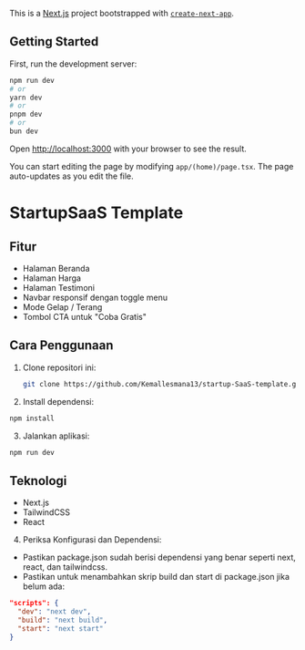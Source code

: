 This is a [Next.js](https://nextjs.org) project bootstrapped with [`create-next-app`](https://nextjs.org/docs/app/api-reference/cli/create-next-app).

## Getting Started

First, run the development server:

```bash
npm run dev
# or
yarn dev
# or
pnpm dev
# or
bun dev
```

Open [http://localhost:3000](http://localhost:3000) with your browser to see the result.

You can start editing the page by modifying `app/(home)/page.tsx`. The page auto-updates as you edit the file.

# StartupSaaS Template

## Fitur

- Halaman Beranda
- Halaman Harga
- Halaman Testimoni
- Navbar responsif dengan toggle menu
- Mode Gelap / Terang
- Tombol CTA untuk "Coba Gratis"

## Cara Penggunaan

1. Clone repositori ini:
   ```bash
   git clone https://github.com/Kemallesmana13/startup-SaaS-template.git
   ```
2. Install dependensi:

```bash
npm install
```

3. Jalankan aplikasi:

```bash
npm run dev
```

## Teknologi

- Next.js
- TailwindCSS
- React

4. Periksa Konfigurasi dan Dependensi:

- Pastikan package.json sudah berisi dependensi yang benar seperti next, react, dan tailwindcss.
- Pastikan untuk menambahkan skrip build dan start di package.json jika belum ada:

```json
"scripts": {
  "dev": "next dev",
  "build": "next build",
  "start": "next start"
}
```
